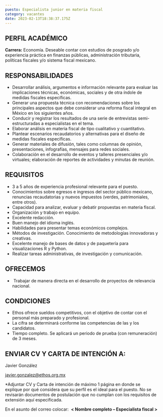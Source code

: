 ```yaml
---
puesto: Especialista junior en materia fiscal
category: vacantes
date: 2023-02-13T18:38:37.175Z
---
```

## PERFIL ACADÉMICO

**Carrera:** Economía. Deseable contar con estudios de posgrado y/o experiencia práctica en finanzas públicas, administración tributaria, políticas fiscales y/o sistema fiscal mexicano.

## [](https://www.ethos.org.mx/ethos/bolsa_trabajo/especialista_junior_en_materia_fiscal#responsabilidades)[](https://www.ethos.org.mx/ethos/bolsa_trabajo/comunicacion#responsabilidades)RESPONSABILIDADES

* Desarrollar análisis, argumentos e información relevante para evaluar las implicaciones técnicas, económicas, sociales y de otra índole de medidas fiscales específicas. 
* Generar una propuesta técnica con recomendaciones sobre los principales aspectos que debe considerar una reforma fiscal integral en México en los siguientes años.
* Conducir y registrar los resultados de una serie de entrevistas semi-estructuradas a especialistas en el tema.
* Elaborar análisis en materia fiscal de tipo cualitativo y cuantitativo.  
* Plantear escenarios recaudatorios y alternativas para el diseño de medidas fiscales específicas. 
* Generar materiales de difusión, tales como columnas de opinión, presentaciones, infografías, mensajes para redes sociales. 
* Colaboración en el desarrollo de eventos y talleres presenciales y/o virtuales; elaboración de reportes de actividades y minutas de reunión.

## [](https://www.ethos.org.mx/ethos/bolsa_trabajo/especialista_junior_en_materia_fiscal#requisitos)[](https://www.ethos.org.mx/ethos/bolsa_trabajo/comunicacion#requisitos)REQUISITOS

* 3 a 5 años de experiencia profesional relevante para el  puesto.
* Conocimientos sobre egresos e ingresos del sector público mexicano, renuncias recaudatorias y nuevos impuestos (verdes, patrimoniales, entre otros).
* Capacidad para analizar, evaluar y debatir propuestas en materia fiscal.
* Organización y trabajo en equipo.
* Excelente redacción.  
* Buen manejo del idioma inglés. 
* Habilidades para presentar temas económicos complejos.
* Métodos de investigación. Conocimiento de metodologías innovadoras y creativas.
* Excelente manejo de bases de datos y de paquetería para visualizaciones R y Python.
* Realizar tareas administrativas, de investigación y comunicación.

## [](https://www.ethos.org.mx/ethos/bolsa_trabajo/especialista_junior_en_materia_fiscal#ofrecemos)[](https://www.ethos.org.mx/ethos/bolsa_trabajo/comunicacion#ofrecemos)OFRECEMOS

*  Trabajar de manera directa en el desarrollo de proyectos de relevancia nacional.  

## [](https://www.ethos.org.mx/ethos/bolsa_trabajo/especialista_junior_en_materia_fiscal#condiciones)[](https://www.ethos.org.mx/ethos/bolsa_trabajo/comunicacion#condiciones)CONDICIONES

* Ethos ofrece sueldos competitivos, con el objetivo de contar con el personal más preparado y profesional.
* La cifra se determinará conforme las competencias de las y los candidatos.   [](https://www.ethos.org.mx/ethos/bolsa_trabajo/especialista_junior_en_materia_fiscal#enviar-cv-y-carta-de-intenci%C3%B3n-a)[](https://www.ethos.org.mx/ethos/bolsa_trabajo/comunicacion#enviar-cv-a)
* Tiempo completo. Se aplicará un periodo de prueba (con remuneración) de 3 meses.

## ENVIAR CV Y CARTA DE INTENCIÓN A:

Javier González

javier.gonzalez@ethos.org.mx

\*Adjuntar CV y Carta de intención de máximo 1 página en donde se explique por qué considera que su perfil es el ideal para el puesto. No se revisarán documentos de postulación que no cumplan con los requisitos de extensión aquí especificada.  

En el asunto del correo colocar:  **< Nombre completo – Especialista fiscal >**